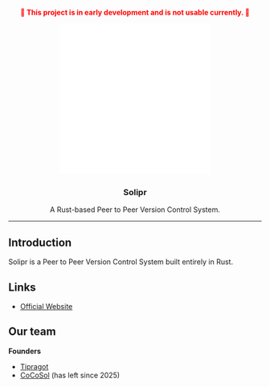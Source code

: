 <a id="readme-top"></a>
<div align="center">
  <p style="color: red; font-weight: bold;">
    🚧 This project is in early development and is not usable currently. 🚧
  </p>
  <a href="https://solipr.net">
    <img src="logo/logo.svg" alt="Logo" width="300">
  </a>
  <h3>Solipr</h3>
  <p>A Rust-based Peer to Peer Version Control System.</p>
</div>

---

## Introduction
Solipr is a Peer to Peer Version Control System built entirely in Rust.

## Links
- [Official Website](https://solipr.net)

## Our team

**Founders**

- [Tipragot](https://github.com/tipragot)
- [CoCoSol](https://cocosol.dev) (has left since 2025)
